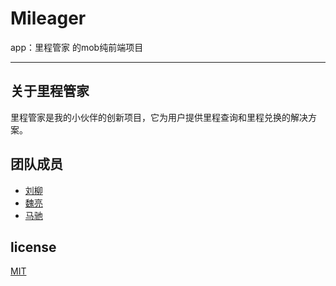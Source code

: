 # Mileager
app：里程管家 的mob纯前端项目

------

## 关于里程管家

里程管家是我的小伙伴的创新项目，它为用户提供里程查询和里程兑换的解决方案。

## 团队成员

* [刘柳](http://weibo.com/66cnu?is_all=1)
* [魏亮]()
* [马驰](http://www.himachi.cn)

## license

[MIT](LICENSE)

